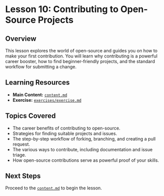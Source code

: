 # Lesson 10: Contributing to Open-Source Projects

## Overview

This lesson explores the world of open-source and guides you on how to make your first contribution. You will learn why contributing is a powerful career booster, how to find beginner-friendly projects, and the standard workflow for submitting a change.

## Learning Resources

-   **Main Content:** [`content.md`](content.md)
-   **Exercise:** [`exercises/exercise.md`](exercises/exercise.md)

## Topics Covered

-   The career benefits of contributing to open-source.
-   Strategies for finding suitable projects and issues.
-   The step-by-step workflow of forking, branching, and creating a pull request.
-   The various ways to contribute, including documentation and issue triage.
-   How open-source contributions serve as powerful proof of your skills.

## Next Steps

Proceed to the [`content.md`](content.md) to begin the lesson.